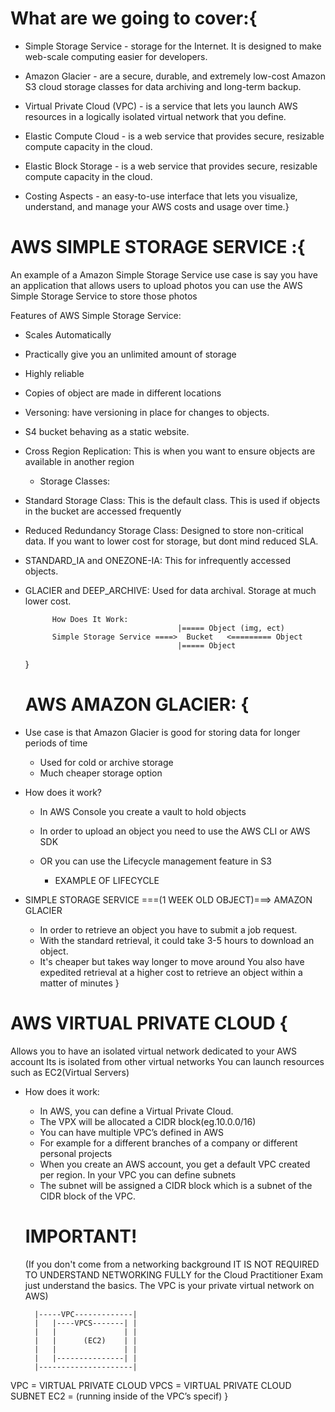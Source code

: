 # What are we going to cover:{

* Simple Storage Service - storage for the Internet. It is designed to make web-scale computing easier for developers.

* Amazon Glacier - are a secure, durable, and extremely low-cost Amazon S3 cloud storage classes for data archiving and long-term backup.

* Virtual Private Cloud (VPC) -  is a service that lets you launch AWS resources in a logically isolated virtual network that you define.

* Elastic Compute Cloud - is a web service that provides secure, resizable compute capacity in the cloud.

* Elastic Block Storage - is a web service that provides secure, resizable compute capacity in the cloud.

* Costing Aspects - an easy-to-use interface that lets you visualize, understand, and manage your AWS costs and usage over time.}


# AWS SIMPLE STORAGE SERVICE :{

An example of a Amazon Simple Storage Service use case is say you have an application that allows users to upload photos you can use the AWS Simple Storage Service to store those photos
	
Features of AWS Simple Storage Service:

- Scales Automatically 
- Practically give you an unlimited amount of storage
- Highly reliable
- Copies of object are made in different locations
- Versoning:  have versioning in place for changes to objects.
- S4 bucket behaving as a static website.
- Cross Region Replication: This is when you want to ensure objects are available in another region

	* Storage Classes:

* Standard Storage Class: This is the  default class. This is used if objects in the bucket are accessed frequently

* Reduced Redundancy Storage Class: Designed to store non-critical data. If you want to lower cost for storage, but dont mind reduced SLA.

* STANDARD_IA and ONEZONE-IA:  This for infrequently accessed objects.

* GLACIER and DEEP_ARCHIVE: Used for data archival. Storage at much lower cost. 

            How Does It Work:
                                        |===== Object (img, ect)
            Simple Storage Service ====>  Bucket   <========= Object
                                        |===== Object
    }

    # AWS AMAZON GLACIER: {

* Use case is that Amazon Glacier is good for storing data for longer periods of time
    - Used for cold or archive storage 
    - Much cheaper storage option

* How does it work?
    - In AWS Console you create a vault to hold objects
    - In order to upload an object you need to use the AWS CLI or AWS SDK
    - OR you can use the Lifecycle  management feature in S3


		* EXAMPLE OF LIFECYCLE

- SIMPLE STORAGE SERVICE ===(1 WEEK OLD OBJECT)===> AMAZON GLACIER 

    - In order to retrieve an object you have to submit a job request.
    - With the standard retrieval, it could take 3-5 hours to download an object.
    - It's cheaper but takes way longer to move around
You also have expedited retrieval at a higher cost to retrieve an object within a matter of minutes
} 


# AWS VIRTUAL PRIVATE CLOUD {

Allows you to have an isolated virtual network dedicated to your AWS account
Its is isolated from other virtual networks
You can launch resources such as EC2(Virtual Servers)

* How does it work:
    - In AWS, you can define a Virtual Private Cloud.
    - The VPX will be allocated a CIDR block(eg.10.0.0/16)
    - You can have multiple VPC’s defined in AWS
    - For example for a different branches of a company or different personal projects
    - When you create an AWS account, you get a default VPC created per region.
    In your VPC you can define subnets
    - The subnet will be assigned a CIDR block which is a subnet of the CIDR block of the VPC.

    # IMPORTANT!                     
    (If you don't come from a networking background IT IS NOT REQUIRED TO UNDERSTAND NETWORKING FULLY for the Cloud Practitioner Exam just understand the basics. The VPC is your private virtual network on AWS)

		|-----VPC-------------|
		|	|----VPCS-------| |
		|	|               | |
		|	|      (EC2)    | | 
		|	|               | |
		|	|---------------| |
        |---------------------|

VPC = VIRTUAL PRIVATE CLOUD
VPCS = VIRTUAL PRIVATE CLOUD SUBNET
EC2 =  (running inside of the VPC’s specif)
}